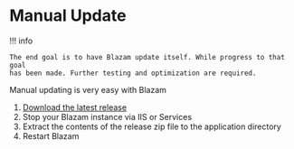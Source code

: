 ﻿# Manual Update



!!! info 

	The end goal is to have Blazam update itself. While progress to that goal
	has been made. Further testing and optimization are required.


Manual updating is very easy with Blazam

1. [Download the latest release]("https://blazam.org/download")
1. Stop your Blazam instance via IIS or Services
1. Extract the contents of the release zip file to the application directory
1. Restart Blazam

